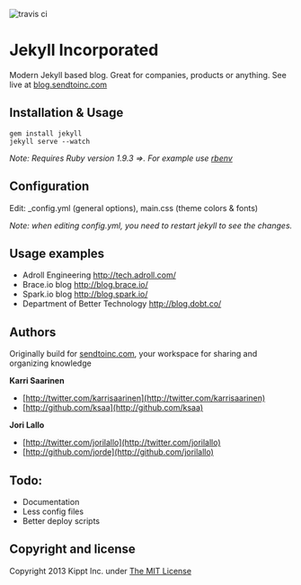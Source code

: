 ![travis ci](https://travis-ci.org/chaospace/blog.svg?branch=master "travis ci")

# Jekyll Incorporated
Modern Jekyll based blog. Great for companies, products or anything. See live at [blog.sendtoinc.com](http://blog.sendtoinc.com)

## Installation & Usage
    gem install jekyll
    jekyll serve --watch

_Note: Requires Ruby version 1.9.3 =>. For example use [rbenv](https://github.com/sstephenson/rbenv)_   
    
## Configuration
Edit: _config.yml (general options), main.css (theme colors &amp; fonts)

_Note: when editing _config.yml, you need to restart jekyll to see the changes.__

## Usage examples

* Adroll Engineering http://tech.adroll.com/
* Brace.io blog http://blog.brace.io/
* Spark.io blog http://blog.spark.io/
* Department of Better Technology http://blog.dobt.co/

## Authors

Originally build for [sendtoinc.com](https://sendtoinc.com), your workspace for sharing and organizing knowledge

**Karri Saarinen**

+ [http://twitter.com/karrisaarinen](http://twitter.com/karrisaarinen)
+ [http://github.com/ksaa](http://github.com/ksaa)

**Jori Lallo**

+ [http://twitter.com/jorilallo](http://twitter.com/jorilallo)
+ [http://github.com/jorde](http://github.com/jorilallo)

## Todo:

+ Documentation
+ Less config files
+ Better deploy scripts

## Copyright and license

Copyright 2013 Kippt Inc. under [The MIT License ](LICENSE)